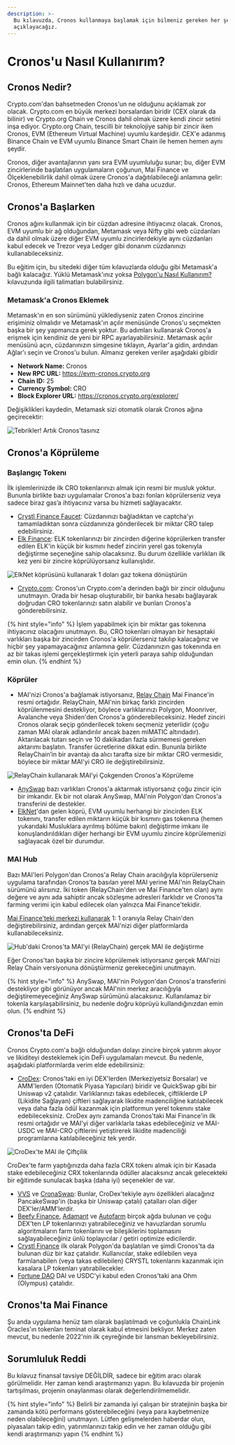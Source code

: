 ```yaml
---
description: >-
  Bu kılavuzda, Cronos kullanmaya başlamak için bilmeniz gereken her şeyi
  açıklayacağız.
---
```


# Cronos'u Nasıl Kullanırım?

## Cronos Nedir?

Crypto.com'dan bahsetmeden Cronos'un ne olduğunu açıklamak zor olacak. Crypto.com en büyük merkezi borsalardan biridir (CEX olarak da bilinir) ve Crypto.org Chain ve Cronos dahil olmak üzere kendi zincir setini inşa ediyor. Crypto.org Chain, tescilli bir teknolojiye sahip bir zincir iken Cronos, EVM (Ethereum Virtual Machine) uyumlu kardeşidir. CEX'e adanmış Binance Chain ve EVM uyumlu Binance Smart Chain ile hemen hemen aynı şeydir.

Cronos, diğer avantajlarının yanı sıra EVM uyumluluğu sunar; bu, diğer EVM zincirlerinde başlatılan uygulamaların çoğunun, Mai Finance ve Ölçeklenebilirlik dahil olmak üzere Cronos'a dağıtılabileceği anlamına gelir: Cronos, Ethereum Mainnet'ten daha hızlı ve daha ucuzdur.

## Cronos'a Başlarken

Cronos ağını kullanmak için bir cüzdan adresine ihtiyacınız olacak. Cronos, EVM uyumlu bir ağ olduğundan, Metamask veya Nifty gibi web cüzdanları da dahil olmak üzere diğer EVM uyumlu zincirlerdekiyle aynı cüzdanları kabul edecek ve Trezor veya Ledger gibi donanım cüzdanınızı kullanabileceksiniz.

Bu eğitim için, bu sitedeki diğer tüm kılavuzlarda olduğu gibi Metamask'a bağlı kalacağız. Yüklü Metamask'ınız yoksa [Polygon'u Nasıl Kullanırım?](../../polygon-tutorials/how-to-get-started-on-polygon.md) kılavuzunda ilgili talimatları bulabilirsiniz.

### Metamask'a Cronos Eklemek

Metamask'ın en son sürümünü yüklediyseniz zaten Cronos zincirine erişiminiz olmalıdır ve Metamask'ın açılır menüsünde Cronos'u seçmekten başka bir şey yapmanıza gerek yoktur. Bu adımları kullanarak Cronos'a erişmek için kendiniz de yeni bir RPC ayarlayabilirsiniz. Metamask açılır menüsünü açın, cüzdanınızın simgesine tıklayın, Ayarlar'a gidin, ardından Ağlar'ı seçin ve Cronos'u bulun. Almanız gereken veriler aşağıdaki gibidir

* **Network Name:** Cronos
* **New RPC URL:** https://evm-cronos.crypto.org
* **Chain ID:** 25
* **Currency Symbol:** CRO
* **Block Explorer URL:** https://cronos.crypto.org/explorer/

Değişiklikleri kaydedin, Metamask sizi otomatik olarak Cronos ağına geçirecektir:

![Tebrikler! Artık Cronos'tasınız](../../.gitbook/assets/Cronos-onboarding-1.png)

## Cronos'a Köprüleme

### Başlangıç Tokenı

İlk işlemlerinizde ilk CRO tokenlarınızı almak için resmi bir musluk yoktur. Bununla birlikte bazı uygulamalar Cronos'a bazı fonları köprülerseniz veya sadece biraz gas’a ihtiyacınız varsa bu hizmeti sağlayacaktır.

* [Crystl Finance Faucet](https://cronos.crystl.finance/faucet): Cüzdanınızı bağladıktan ve captcha'yı tamamladıktan sonra cüzdanınıza gönderilecek bir miktar CRO talep edebilirsiniz.
* [Elk Finance](https://app.elk.finance/#/elknet): ELK tokenlarınızı bir zincirden diğerine köprülerken transfer edilen ELK'in küçük bir kısmını hedef zincirin yerel gas tokenıyla değiştirme seçeneğine sahip olacaksınız. Bu durum özellikle varlıkları ilk kez yeni bir zincire köprülüyorsanız kullanışlıdır.

![ElkNet köprüsünü kullanarak 1 doları gaz tokena dönüştürün](../../.gitbook/assets/Cronos-onboarding-2.png)

* [Crypto.com](https://crypto.com): Cronos'un Crypto.com'a derinden bağlı bir zincir olduğunu unutmayın. Orada bir hesap oluşturabilir, bir banka hesabı bağlayarak doğrudan CRO tokenlarınızı satın alabilir ve bunları Cronos'a gönderebilirsiniz.

{% hint style="info" %}
İşlem yapabilmek için bir miktar gas tokenına ihtiyacınız olacağını unutmayın. Bu, CRO tokenları olmayan bir hesaptaki varlıkları başka bir zincirden Cronos'a köprülerseniz takılıp kalacağınız ve hiçbir şey yapamayacağınız anlamına gelir. Cüzdanınızın gas tokenında en az bir takas işlemi gerçekleştirmek için yeterli paraya sahip olduğundan emin olun.
{% endhint %}

### Köprüler

* MAI'nizi Cronos'a bağlamak istiyorsanız, [Relay Chain](https://app.relaychain.com/transfer#/) Mai Finance'in resmi ortağıdır. RelayChain, MAI'nin birkaç farklı zincirden köprülenmesini destekliyor, böylece varlıklarınızı Polygon, Moonriver, Avalanche veya Shiden'den Cronos'a gönderebileceksiniz. Hedef zinciri Cronos olarak seçip gönderilecek tokenı seçmeniz yeterlidir (çoğu zaman MAI olarak adlandırılır ancak bazen miMATIC altındadır). Aktarılacak tutarı seçin ve 10 dakikadan fazla sürmemesi gereken aktarımı başlatın. Transfer ücretlerine dikkat edin. Bununla birlikte RelayChain’in bir avantajı da alıcı tarafta size bir miktar CRO vermesidir, böylece bir miktar MAI'yi CRO ile değiştirebilirsiniz.

![RelayChain kullanarak MAI'yi Çokgenden Cronos'a Köprüleme](../../.gitbook/assets/Cronos-onboarding-3.png)

* [AnySwap](https://anyswap.exchange/#/router) bazı varlıkları Cronos'a aktarmak istiyorsanız çoğu zincir için bir imkandır. Ek bir not olarak AnySwap, MAI'nin Polygon'dan Cronos'a transferini de destekler.
* [ElkNet](https://app.elk.finance/#/elknet)'dan gelen köprü, EVM uyumlu herhangi bir zincirden ELK tokenını, transfer edilen miktarın küçük bir kısmını gas tokenına (hemen yukarıdaki Musluklara ayrılmış bölüme bakın) değiştirme imkanı ile konuşlandırıldıkları diğer herhangi bir EVM uyumlu zincire köprülemenizi sağlayacak özel bir durumdur.

### MAI Hub

Bazı MAI'leri Polygon'dan Cronos'a Relay Chain aracılığıyla köprülerseniz uygulama tarafından Cronos'ta basılan yerel MAI yerine MAI'nin RelayChain sürümünü alırsınız. İki token (RelayChain'den ve Mai Finance'ten olan) aynı değere ve aynı ada sahiptir ancak sözleşme adresleri farklıdır ve Cronos'ta farming verimi için kabul edilecek olan yalnızca Mai Finance'tekidir.

[Mai Finance'teki merkezi kullanarak](https://app.mai.finance/hub) 1: 1 oranıyla Relay Chain'den değiştirebilirsiniz, ardından gerçek MAI'nizi diğer platformlarda kullanabileceksiniz.

![Hub'daki Cronos'ta MAI'yi (RelayChain) gerçek MAI ile değiştirme](../../.gitbook/assets/Cronos-onboarding-4.png)

Eğer Cronos'tan başka bir zincire köprülemek istiyorsanız gerçek MAI'nizi Relay Chain versiyonuna dönüştürmeniz gerekeceğini unutmayın.

{% hint style="info" %}
AnySwap, MAI'nin Polygon'dan Cronos'a transferini destekliyor gibi görünüyor ancak MAI'nin merkez aracılığıyla değiştiremeyeceğiniz AnySwap sürümünü alacaksınız. Kullanılamaz bir tokenla karşılaşabilirsiniz, bu nedenle doğru köprüyü kullandığınızdan emin olun.
{% endhint %}

## Cronos'ta DeFi

Cronos Crypto.com'a bağlı olduğundan dolayı zincire birçok yatırım akıyor ve likiditeyi desteklemek için DeFi uygulamaları mevcut. Bu nedenle, aşağıdaki platformlarda verim elde edebilirsiniz:

* [CroDex](https://swap.crodex.app/#/swap): Cronos'taki en iyi DEX'lerden (Merkeziyetsiz Borsalar) ve AMM'lerden (Otomatik Piyasa Yapıcıları) biridir ve QuickSwap gibi bir Uniswap v2 çatalıdır. Varlıklarınızı takas edebilecek, çiftliklerde LP (Likidite Sağlayan) çiftleri sağlayarak likidite madenciliğine katılabilecek veya daha fazla ödül kazanmak için platformun yerel tokenını stake edebileceksiniz. CroDex aynı zamanda Cronos'taki Mai Finance'in ilk resmi ortağıdır ve MAI'yi diğer varlıklarla takas edebileceğiniz ve MAI-USDC ve MAI-CRO çiftlerini yetiştirerek likidite madenciliği programlarına katılabileceğiniz tek yerdir.

![CroDex'te MAI ile Çiftçilik](../../.gitbook/assets/Cronos-onboarding-5.png)

CroDex'te farm yaptığınızda daha fazla CRX tokenı almak için bir Kasada stake edebileceğiniz CRX tokenlarında ödüller alacaksınız ancak gelecekteki bir eğitimde sunulacak başka (daha iyi) seçenekler de var.

* [VVS](https://vvs.finance) ve [CronaSwap](https://app.cronaswap.org): Bunlar, CroDex'tekiyle aynı özellikleri alacağınız PancakeSwap'in (başka bir Uniswap çatalı) çatalları olan diğer DEX'ler/AMM'lerdir.
* [Beefy Finance](https://app.beefy.finance/#/cronos), [Adamant](https://adamant.finance) ve [Autofarm](https://autofarm.network/cronos/) birçok ağda bulunan ve çoğu DEX'ten LP tokenlarınızı yatırabileceğiniz ve havuzlardan sorumlu algoritmaların farm tokenlarını ve bileşiklerini toplamasını sağlayabileceğiniz ünlü toplayıcılar / getiri optimize edicilerdir.
* [Crystl Finance](https://cronos.crystl.finance) ilk olarak Polygon'da başlatılan ve şimdi Cronos'ta da bulunan düz bir kaz çatalıdır. Kullanıcılar, stake edilebilen veya farmlanabilen (veya takas edilebilen) CRYSTL tokenlarını kazanmak için kasalara LP tokenları yatırabilecekler.
* [Fortune DAO](https://www.fortunedao.com/#/) DAI ve USDC'yi kabul eden Cronos'taki ana Ohm (Olympus) çatalıdır.

## Cronos'ta Mai Finance

Şu anda uygulama henüz tam olarak başlatılmadı ve çoğunlukla ChainLink Oracles'ın tokenları teminat olarak kabul etmesini bekliyor. Merkez zaten mevcut, bu nedenle 2022'nin ilk çeyreğinde bir lansman bekleyebilirsiniz.

## Sorumluluk Reddi

Bu kılavuz finansal tavsiye DEĞİLDİR, sadece bir eğitim aracı olarak görülmelidir. Her zaman kendi araştırmanızı yapın. Bu kılavuzda bir projenin tartışılması, projenin onaylanması olarak değerlendirilmemelidir.

{% hint style="info" %}
Belirli bir zamanda iyi çalışan bir stratejinin başka bir zamanda kötü performans gösterebileceğini (veya para kaybetmenize neden olabileceğini) unutmayın. Lütfen gelişmelerden haberdar olun, piyasaları takip edin, yatırımlarınızı takip edin ve her zaman olduğu gibi kendi araştırmanızı yapın
{% endhint %}
